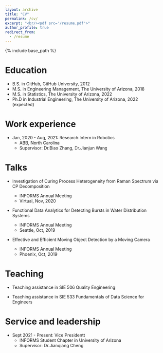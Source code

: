 ```yaml
---
layout: archive
title: "CV"
permalink: /cv/
excerpt: "<br/><pdf src='/resume.pdf'>"
author_profile: true
redirect_from:
  - /resume
---
```


{% include base_path %}

Education
======
* B.S. in GitHub, GitHub University, 2012
* M.S. in Engineering Management, The University of Arizona, 2018
* M.S. in Statistics, The University of Arizona, 2022
* Ph.D in Industrial Engineering, The University of Arizona, 2022 (expected)

Work experience
======
* Jan, 2020 - Aug, 2021: Research Intern in Robotics
  * ABB, North Carolina
  * Supervisor: Dr.Biao Zhang, Dr.Jianjun Wang  
    
Talks
======  
 * Investigation of Curing Process Heterogeneity from Raman Spectrum via CP Decomposition
   * INFORMS Annual Meeting
   * Virtual, Nov, 2020
  
 * Functional Data Analytics for Detecting Bursts in Water Distribution Systems
   * INFORMS Annual Meeting
   * Seattle, Oct, 2019
  
 * Effective and Efficient Moving Object Detection by a Moving Camera
   * INFORMS Annual Meeting 
   * Phoenix, Oct, 2019
  
Teaching
======

* Teaching assistance in SIE 506 Quality Engineering

* Teaching assistance in SIE 533 Fundamentals of Data Science for Engineers
  
Service and leadership
======
* Sept 2021 - Present: Vice Presidentt
  * INFORMS Student Chapter in University of Arizona
  * Supervisor: Dr.Jianqiang Cheng
